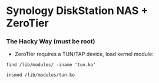Synology DiskStation NAS + ZeroTier
======

### The Hacky Way (must be root)

- ZeroTier requires a TUN/TAP device, load kernel module:

```
find /lib/modules/ -iname 'tun.ko'
```

```
insmod /lib/modules/tun.ko
```